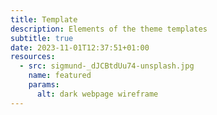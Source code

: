 ```yaml
---
title: Template
description: Elements of the theme templates
subtitle: true
date: 2023-11-01T12:37:51+01:00
resources:
  - src: sigmund-_dJCBtdUu74-unsplash.jpg
    name: featured
    params:
      alt: dark webpage wireframe
---
```

